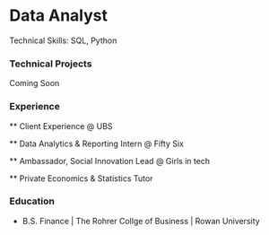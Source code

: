# Data Analyst

Technical Skills: SQL, Python

### Technical Projects
Coming Soon

### Experience
** Client Experience @ UBS

** Data Analytics & Reporting Intern @ Fifty Six

** Ambassador, Social Innovation Lead @ Girls in tech

** Private Economics & Statistics Tutor


### Education
- B.S. Finance | The Rohrer Collge of Business | Rowan University 
